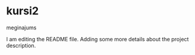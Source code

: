 # kursi2
meginajums

I am editing the README file. Adding some more details about the project description.
